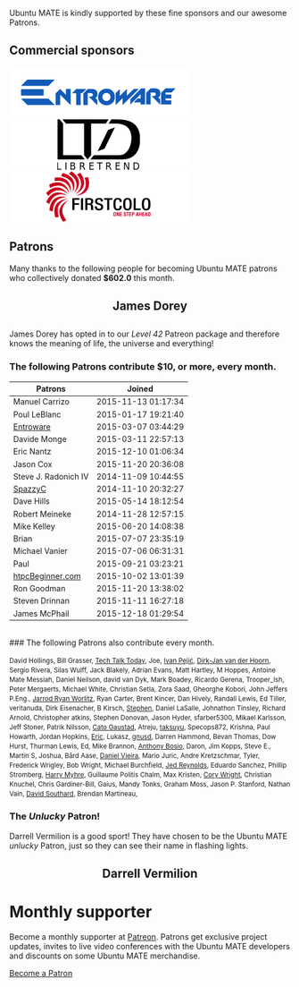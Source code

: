 <!--
.. title: Ubuntu MATE Sponsors
.. slug: sponsors
.. date: 2015-05-13 20:32:42 UTC
.. tags: Ubuntu,MATE,sponsors,donate
.. link:
.. description: Ubuntu MATE sponsors and patrons.
.. type: text
.. author: Martin Wimpress
-->

Ubuntu MATE is kindly supported by these fine sponsors and our awesome Patrons.

## Commercial sponsors

<div class="row">
  <div class="col-lg-4">
    <div class="well bs-component">
    <a href="https://entroware.com"><img class="centered" src="/images/sponsors/entroware.png" alt="Entroware" /></a>
    </div>
  </div>
  <div class="col-lg-4">
    <div class="well bs-component">
    <a href="http://www.libretrend.com/en/"><img class="centered" src="/images/sponsors/libretrend.png" alt="LibreTrend" /></a>
    </div>
  </div>
  <div class="col-lg-4">
    <div class="well bs-component">
    <a href="https://www.first-colo.com/"><img class="centered" src="/images/sponsors/firstcolo.png" alt="First-Colo" /></a>
    </div>
  </div>
</div>

## Patrons

Many thanks to the following people for becoming Ubuntu MATE patrons who collectively donated **$602.0** this month.

<div align="center">
<h2>James Dorey<h2>
</div>

James Dorey has opted in to our *Level 42* Patreon package and therefore knows the meaning of life, the universe and everything!

### The following Patrons contribute $10, or more, every month.

<table class="table table-striped table-hover">
  <thead>
    <tr>
      <th>Patrons</th>
      <th>Joined</th>
    </tr>
  </thead>
  <tbody>
    <tr>
      <td>Manuel Carrizo</td>
      <td>2015-11-13 01:17:34</td>
    </tr>
    <tr>
      <td>Poul LeBlanc</td>
      <td>2015-01-17 19:21:40</td>
    </tr>
    <tr>
      <td><a href="https://twitter.com/Entroware">Entroware</a></td>
      <td>2015-03-07 03:44:29</td>
    </tr>
    <tr>
      <td>Davide Monge</td>
      <td>2015-03-11 22:57:13</td>
    </tr>
    <tr>
      <td>Eric Nantz</td>
      <td>2015-12-10 01:06:34</td>
    </tr>
    <tr>
      <td>Jason Cox</td>
      <td>2015-11-20 20:36:08</td>
    </tr>
    <tr>
      <td>Steve J. Radonich IV</td>
      <td>2014-11-09 10:44:55</td>
    </tr>
    <tr>
      <td><a href="https://twitter.com/spazmaticcelery">SpazzyC</a></td>
      <td>2014-11-10 20:32:27</td>
    </tr>
    <tr>
      <td>Dave Hills</td>
      <td>2015-05-14 18:12:54</td>
    </tr>
    <tr>
      <td>Robert Meineke</td>
      <td>2014-11-28 12:57:15</td>
    </tr>
    <tr>
      <td>Mike Kelley</td>
      <td>2015-06-20 14:08:38</td>
    </tr>
    <tr>
      <td>Brian</td>
      <td>2015-07-07 23:35:19</td>
    </tr>
    <tr>
      <td>Michael Vanier</td>
      <td>2015-07-06 06:31:31</td>
    </tr>
    <tr>
      <td>Paul</td>
      <td>2015-09-21 03:23:21</td>
    </tr>
    <tr>
      <td><a href="https://twitter.com/htpcBeginner">htpcBeginner.com</a></td>
      <td>2015-10-02 13:01:39</td>
    </tr>
    <tr>
      <td>Ron Goodman</td>
      <td>2015-11-20 13:38:02</td>
    </tr>
    <tr>
      <td>Steven Drinnan</td>
      <td>2015-11-11 16:27:18</td>
    </tr>
    <tr>
      <td>James McPhail</td>
      <td>2015-12-18 01:29:54</td>
    </tr>
  </tbody>
</table>
<br />
### The following Patrons also contribute every month.

<small>David Hollings, Bill Grasser, <a href="https://twitter.com/ChrisLAS">Tech Talk Today</a>, Joe, <a href="https://twitter.com/nadrimajstor">Ivan Pejić</a>, <a href="https://twitter.com/dirkjanvdhoorn">Dirk-Jan van der Hoorn</a>, Sergio Rivera, Silas Wulff, Jack Blakely, Adrian Evans, Matt Hartley, M Hoppes, Antoine Mate Messiah, Daniel Neilson, david van Dyk, Mark Boadey, Ricardo Gerena, Trooper_Ish, Peter Mergaerts, Michael White, Christian Setla, Zora Saad, Gheorghe Kobori, John Jeffers P.Eng., <a href="https://twitter.com/drgroovestarr">Jarrod Ryan Worlitz</a>, Ryan Carter, Brent Kincer, Dan Hively, Randall Lewis, Ed Tiller, veritanuda, Dirk Eisenacher, B Kirsch, <a href="https://twitter.com/PendragonUK">Stephen</a>, Daniel LaSalle, Johnathon Tinsley, Richard Arnold, Christopher atkins, Stephen Donovan, Jason Hyder, sfarber5300, Mikael Karlsson, Jeff Stoner, Patrik Nilsson, <a href="https://twitter.com/ifollowyou">Cato Gaustad</a>, Atreju, <a href="https://twitter.com/taksuyu">taksuyu</a>, Specops872, Krishna, Paul Howarth, Jordan Hopkins, <a href="https://twitter.com/ebeyer">Eric</a>, Lukasz, <a href="https://twitter.com/magnuslindstrom">gnusd</a>, Darren Hammond, Bevan Thomas, Dow Hurst, Thurman Lewis, Ed, Mike Brannon, <a href="https://twitter.com/abosio">Anthony Bosio</a>, Daron, Jim Kopps, Steve E., Martin S, Joshua, Bård Aase, <a href="https://twitter.com/Dangelus">Daniel Vieira</a>, Mario Juric, Andre Kretzschmar, Tyler, Frederick Wrigley, Bob Wright, Michael Burchfield, <a href="https://twitter.com/jed_reynolds">Jed Reynolds</a>, Eduardo Sanchez, Phillip Stromberg, <a href="https://twitter.com/elrancher0">Harry Myhre</a>, Guillaume Politis Chalm, Max Kristen, <a href="https://twitter.com/corywright">Cory Wright</a>, Christian Knuchel, Chris Gardiner-Bill, Gaius, Mandy Tonks, Graham Moss, Jason P. Stanford, Nathan Vain, <a href="https://twitter.com/davidsouthard">David Southard</a>, Brendan Martineau, </small><br />
### The *Unlucky* Patron!

Darrell Vermilion is a good sport! They have chosen to be the Ubuntu MATE *unlucky* Patron, just so they can see their name in flashing lights.

<div align="center">
<h2><blink>Darrell Vermilion</blink><h2>
</div>

<div class="bs-component">
    <div class="jumbotron">
        <h1>Monthly supporter</h1>
        <p>Become a monthly supporter at <a href="http://www.patreon.com/ubuntu_mate">Patreon</a>.
        Patrons get exclusive project updates, invites to live video conferences with the Ubuntu
        MATE developers and discounts on some Ubuntu MATE merchandise.</p>
        <a href="http://www.patreon.com/ubuntu_mate" class="btn btn-primary btn-lg">Become a Patron</a>
        </p>
    </div>
</div>

<script type="text/javascript">
  setInterval(function(){
      $('blink').each(function(){
        $(this).css('visibility' , $(this).css('visibility') === 'hidden' ? '' : 'hidden')
      });
    }, 250);
</script>
